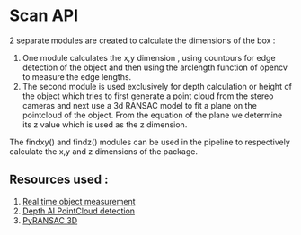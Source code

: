 # Scan API 

2 separate modules are created to calculate the dimensions of the box :

1. One module calculates the x,y dimension , using countours for edge detection of the object and then using the arclength function of opencv to measure the edge lengths. 
2. The second module is used exclusively for depth calculation or height of the object which tries to first generate a point cloud from the stereo cameras and next use a 3d RANSAC model to fit a plane on the pointcloud of the object. From the equation of the plane we determine its z value which is used as the z dimension. 

The findxy() and findz() modules can be used in the pipeline to respectively calculate the x,y and z dimensions of the package. 

## Resources used : 
1. [Real time object measurement](https://youtu.be/tk9war7_y0Q)
2. [Depth AI PointCloud detection](https://github.com/luxonis/depthai-experiments/tree/master/gen2-pointcloud)
3. [PyRANSAC 3D](https://leomariga.github.io/pyRANSAC-3D/)
